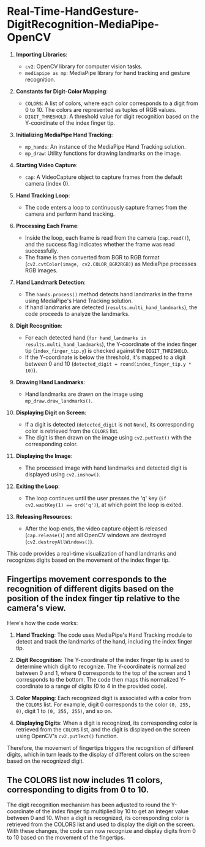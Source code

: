 # Real-Time-HandGesture-DigitRecognition-MediaPipe-OpenCV

1. **Importing Libraries**:
    - `cv2`: OpenCV library for computer vision tasks.
    - `mediapipe as mp`: MediaPipe library for hand tracking and gesture recognition.

2. **Constants for Digit-Color Mapping**:
    - `COLORS`: A list of colors, where each color corresponds to a digit from 0 to 10. The colors are represented as tuples of RGB values.
    - `DIGIT_THRESHOLD`: A threshold value for digit recognition based on the Y-coordinate of the index finger tip.

3. **Initializing MediaPipe Hand Tracking**:
    - `mp_hands`: An instance of the MediaPipe Hand Tracking solution.
    - `mp_draw`: Utility functions for drawing landmarks on the image.

4. **Starting Video Capture**:
    - `cap`: A VideoCapture object to capture frames from the default camera (index 0).

5. **Hand Tracking Loop**:
    - The code enters a loop to continuously capture frames from the camera and perform hand tracking.

6. **Processing Each Frame**:
    - Inside the loop, each frame is read from the camera (`cap.read()`), and the success flag indicates whether the frame was read successfully.
    - The frame is then converted from BGR to RGB format (`cv2.cvtColor(image, cv2.COLOR_BGR2RGB)`) as MediaPipe processes RGB images.

7. **Hand Landmark Detection**:
    - The `hands.process()` method detects hand landmarks in the frame using MediaPipe's Hand Tracking solution.
    - If hand landmarks are detected (`results.multi_hand_landmarks`), the code proceeds to analyze the landmarks.

8. **Digit Recognition**:
    - For each detected hand (`for hand_landmarks in results.multi_hand_landmarks`), the Y-coordinate of the index finger tip (`index_finger_tip.y`) is checked against the `DIGIT_THRESHOLD`.
    - If the Y-coordinate is below the threshold, it's mapped to a digit between 0 and 10 (`detected_digit = round(index_finger_tip.y * 10)`).

9. **Drawing Hand Landmarks**:
    - Hand landmarks are drawn on the image using `mp_draw.draw_landmarks()`.

10. **Displaying Digit on Screen**:
    - If a digit is detected (`detected_digit` is not `None`), its corresponding color is retrieved from the `COLORS` list.
    - The digit is then drawn on the image using `cv2.putText()` with the corresponding color.

11. **Displaying the Image**:
    - The processed image with hand landmarks and detected digit is displayed using `cv2.imshow()`.

12. **Exiting the Loop**:
    - The loop continues until the user presses the 'q' key (`if cv2.waitKey(1) == ord('q')`), at which point the loop is exited.

13. **Releasing Resources**:
    - After the loop ends, the video capture object is released (`cap.release()`) and all OpenCV windows are destroyed (`cv2.destroyAllWindows()`).

This code provides a real-time visualization of hand landmarks and recognizes digits based on the movement of the index finger tip.

## Fingertips movement corresponds to the recognition of different digits based on the position of the index finger tip relative to the camera's view.

Here's how the code works:

1. **Hand Tracking**: The code uses MediaPipe's Hand Tracking module to detect and track the landmarks of the hand, including the index finger tip.

2. **Digit Recognition**: The Y-coordinate of the index finger tip is used to determine which digit to recognize. The Y-coordinate is normalized between 0 and 1, where 0 corresponds to the top of the screen and 1 corresponds to the bottom. The code then maps this normalized Y-coordinate to a range of digits (0 to 4 in the provided code).

3. **Color Mapping**: Each recognized digit is associated with a color from the `COLORS` list. For example, digit 0 corresponds to the color `(0, 255, 0)`, digit 1 to `(0, 255, 255)`, and so on.

4. **Displaying Digits**: When a digit is recognized, its corresponding color is retrieved from the `COLORS` list, and the digit is displayed on the screen using OpenCV's `cv2.putText()` function.

Therefore, the movement of fingertips triggers the recognition of different digits, which in turn leads to the display of different colors on the screen based on the recognized digit. 

## The COLORS list now includes 11 colors, corresponding to digits from 0 to 10.

The digit recognition mechanism has been adjusted to round the Y-coordinate of the index finger tip multiplied by 10 to get an integer value between 0 and 10. When a digit is recognized, its corresponding color is retrieved from the COLORS list and used to display the digit on the screen. With these changes, the code can now recognize and display digits from 0 to 10 based on the movement of the fingertips.

